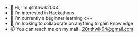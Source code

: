 - 👋 Hi, I’m @rithwik2004
- 👀 I’m interested in Hackathons
- 🌱 I’m currently a beginner learning c++
- 💞️ I’m looking to collaborate on anything to gain knowledge
- 📫 You can reach me on my mail : 20rithwik04@gmail.com

<!---
rithwik2004/rithwik2004 is a ✨ special ✨ repository because its `README.md` (this file) appears on your GitHub profile.
You can click the Preview link to take a look at your changes.
--->
